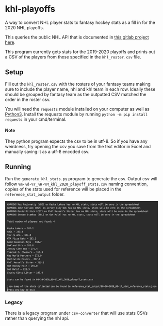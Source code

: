 # khl-playoffs

A way to convert NHL player stats to fantasy hockey stats as a fill in for the 2020 NHL playoffs.

This queries the public NHL API that is documented in [this gitlab project here](https://gitlab.com/dword4/nhlapi/-/blob/master/stats-api.md#people).

This program currently gets stats for the 2019-2020 playoffs and prints out a CSV of the players from those specified in the `khl_roster.csv` file.

## Setup
Fill out the `khl_roster.csv` with the rosters of your fantasy teams making sure to include the player name, nhl and khl team in each row. Ideally these should be grouped by fantasy team as the outputted CSV matched the order in the roster csv.

You will need the `requests` module installed on your computer as well as [Python3](https://python.org). Install the requests module by running `python -m pip install requests` in your cmd/terminal.

#### Note

They python program expects the csv to be in utf-8. So if you have any weirdness, try opening the csv you save from the text editor in Excel and manually saving it as a utf-8 encoded csv.

## Running

Run the `generate_khl_stats.py` program to generate the csv. Output csv will follow `%m-%d-%Y_%H-%M_khl_2020_playoff_stats.csv` naming convention, copies of the stats used for reference will be placed in the `reference_stat_output` folder.

![output](./screenshots/output1.png)

### Legacy

There is a legacy program under `csv-converter` that will use stats CSVs rather than querying the nhl api.

